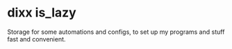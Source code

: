 # dixx is_lazy
Storage for some automations and configs, to set up my programs and stuff fast and convenient.
